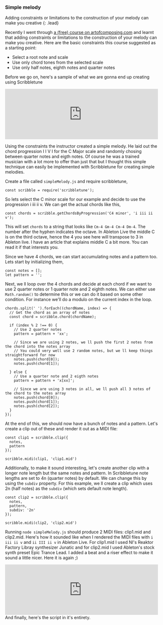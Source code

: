 ### Simple melody

Adding constraints or limitations to the construction of your melody can make you creative
{: .lead}

Recently I went through [a (free) course on artofcomposing.com](https://courses.artofcomposing.com/courses/the-vocabulary-of-composition) and learnt that adding constraints or limitations to the construction of your melody can make you creative. Here are the basic constraints this course suggested as a starting point:

- Select a root note and scale
- Use only chord tones from the selected scale
- Use only half notes, eighth notes and quarter notes

Before we go on, here's a sample of what we are gonna end up creating using Scribbletune

<iframe width="100%" height="166" scrolling="no" frameborder="no" allow="autoplay" src="https://w.soundcloud.com/player/?url=https%3A//api.soundcloud.com/tracks/606723279&color=%23080404&auto_play=false&hide_related=false&show_comments=true&show_user=true&show_reposts=false&show_teaser=true"></iframe>

Using the constraints the instructor created a simple melody. He laid out the chord progression I I V I for the C Major scale and randomly chosing between quarter notes and eigth notes. Of course he was a trained musician with a lot more to offer than just that but I thought this simple technique can easily be implemented with Scribbletune for creating simple melodies.

Create a file called `simpleMelody.js` and require scribbletune,

```
const scribble = require('scribbletune');
```

So lets select the C minor scale for our example and decide to use the progression i iii ii v. We can get the actual chords like this,

```
const chords = scribble.getChordsByProgression('C4 minor', 'i iii ii v');
```

This will set `chords` to a string that looks like `Cm-4 Gm-4 Cm-4 Dm-4`. The number after the hyphen indicates the octave. In Ableton Live the middle C is on the third octave, hence the 4 you see here will transpose to 3 in Ableton live. I have an article that explains middle C a bit more. You can read it if that interests you.

Since we have 4 chords, we can start accumulating notes and a pattern too. Lets start by initializing them,

```
const notes = [];
let pattern = '';
```

Next, we ll loop over the 4 chords and decide at each chord if we want to use 2 quarter notes or 1 quarter note and 2 eighth notes. We can either use `Math.random()` to determine this or we can do it based on some other condition. For instance we'll do a modulo on the current index in the loop.

```
chords.split(' ').forEach((chordName, index) => {
  // Get the chord as an array of notes
  const chord = scribble.chord(chordName);

  if (index % 2 !== 0) {
    // Use 2 quarter notes
    pattern = pattern + 'xx';

    // Since we are using 2 notes, we ll push the first 2 notes from the chord into the notes array
    // You could very well use 2 random notes, but we ll keep things straightforward for now
    notes.push(chord[0]);
    notes.push(chord[1]);

  } else {
    // Use a quarter note and 2 eigth notes
    pattern = pattern + 'x[xx]';

    // Since we are using 3 notes in all, we ll push all 3 notes of the chord to the notes array
    notes.push(chord[0]);
    notes.push(chord[1]);
    notes.push(chord[2]);
  }
});
```

At the end of this, we should now have a bunch of notes and a pattern. Let's create a clip out of these and render it out as a MIDI file:

```
const clip1 = scribble.clip({
  notes,
  pattern
});

scribble.midi(clip1, 'clip1.mid')
```

Additionally, to make it sound interesting, let's create another clip with a longer note length but the same notes and pattern. In Scribbletune note lengths are set to 4n (quarter notes) by default. We can change this by using the `subdiv` property. For this example, we ll create a clip which uses 2n (half notes) as the `subdiv` (which sets default note length).

```
const clip2 = scribble.clip({
  notes,
  pattern,
  subdiv: '2n'
});

scribble.midi(clip2, 'clip2.mid')
```

Running `node simpleMelody.js` should produce 2 MIDI files: clip1.mid and clip2.mid. Here's how it sounded like when I rendered the MIDI files with `i iii ii v` and `ii III ii v` in Ableton Live. For clip1.mid I used NI's Reaktor Factory Libray synthesizer Junatic and for clip2.mid I used Ableton's stock synth preset Epic Trance Lead. I added a beat and a riser effect to make it sound a little nicer. Here it is again ;)

<iframe width="100%" height="166" scrolling="no" frameborder="no" allow="autoplay" src="https://w.soundcloud.com/player/?url=https%3A//api.soundcloud.com/tracks/606723279&color=%23080404&auto_play=false&hide_related=false&show_comments=true&show_user=true&show_reposts=false&show_teaser=true"></iframe>

<br>
And finally, here's the script in it's entirety.
<script src="https://gist.github.com/walmik/08b1036b72790d1ce2e12feaa65e0fdb.js"></script>
